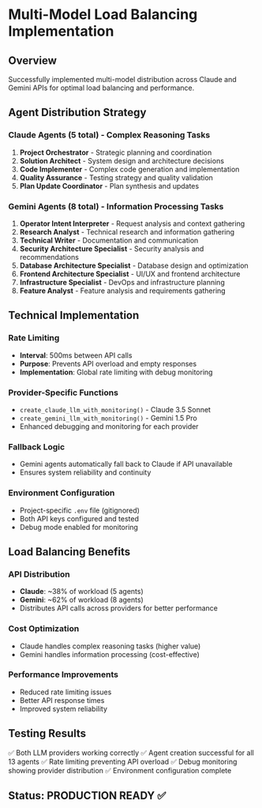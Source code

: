 # Multi-Model Load Balancing Implementation

## Overview
Successfully implemented multi-model distribution across Claude and Gemini APIs for optimal load balancing and performance.

## Agent Distribution Strategy

### Claude Agents (5 total) - Complex Reasoning Tasks
1. **Project Orchestrator** - Strategic planning and coordination
2. **Solution Architect** - System design and architecture decisions  
3. **Code Implementer** - Complex code generation and implementation
4. **Quality Assurance** - Testing strategy and quality validation
5. **Plan Update Coordinator** - Plan synthesis and updates

### Gemini Agents (8 total) - Information Processing Tasks
1. **Operator Intent Interpreter** - Request analysis and context gathering
2. **Research Analyst** - Technical research and information gathering
3. **Technical Writer** - Documentation and communication
4. **Security Architecture Specialist** - Security analysis and recommendations
5. **Database Architecture Specialist** - Database design and optimization
6. **Frontend Architecture Specialist** - UI/UX and frontend architecture
7. **Infrastructure Specialist** - DevOps and infrastructure planning
8. **Feature Analyst** - Feature analysis and requirements gathering

## Technical Implementation

### Rate Limiting
- **Interval**: 500ms between API calls
- **Purpose**: Prevents API overload and empty responses
- **Implementation**: Global rate limiting with debug monitoring

### Provider-Specific Functions
- `create_claude_llm_with_monitoring()` - Claude 3.5 Sonnet
- `create_gemini_llm_with_monitoring()` - Gemini 1.5 Pro
- Enhanced debugging and monitoring for each provider

### Fallback Logic
- Gemini agents automatically fall back to Claude if API unavailable
- Ensures system reliability and continuity

### Environment Configuration
- Project-specific `.env` file (gitignored)
- Both API keys configured and tested
- Debug mode enabled for monitoring

## Load Balancing Benefits

### API Distribution
- **Claude**: ~38% of workload (5 agents)
- **Gemini**: ~62% of workload (8 agents)
- Distributes API calls across providers for better performance

### Cost Optimization
- Claude handles complex reasoning tasks (higher value)
- Gemini handles information processing (cost-effective)

### Performance Improvements
- Reduced rate limiting issues
- Better API response times
- Improved system reliability

## Testing Results
✅ Both LLM providers working correctly
✅ Agent creation successful for all 13 agents
✅ Rate limiting preventing API overload
✅ Debug monitoring showing provider distribution
✅ Environment configuration complete

## Status: PRODUCTION READY ✅